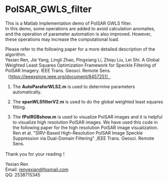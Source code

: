 # PolSAR_GWLS_filter
This is a Matlab implementation demo of PolSAR GWLS filter.  
In this demo, some operations are added to avoid calculation anomalies, and the operation of parameter automation is also improved. However, these operations may increase the computational load.  

Please refer to the following paper for a more detailed description of the algorithm.  
Yexian Ren, Jie Yang, Lingli Zhao, Pingxiang Li, Zhiqu Liu, Lei Shi. A Global Weighted Least Squares Optimization Framework for Speckle Filtering of PolSAR Imagery. IEEE Trans. Geosci. Remote Sens. （https://ieeexplore.ieee.org/document/8457251）  

1. The **AutoParaforWLS2.m** is used to determine parameters automatically.  

2. The **spanWLSfilterV2.m** is used to do the global weighted least squares fitting.  

3. The **fPolRGBshow.m** is used to visualize PolSAR images and it is helpful to visualize high resolution PolSAR images. We have used this code in the following paper for the high resolution PolSAR image visualization.   
Ren et al. "SIRV-Based High-Resolution PolSAR Image Speckle Suppression via Dual-Domain Filtering" ,IEEE Trans. Geosci. Remote Sens.

Thank you for your reading！  


Yexian Ren  
Email: renyexian@foxmail.com  
QQ: 2538715345  
